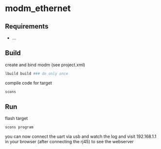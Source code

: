 # modm_ethernet

## Requirements
 * ...

## Build

create and bind modm (see project.xml)
```bash
lbuild build ### do only once
```

compile code for target
```bash
scons
```

## Run

flash target

```bash
scons program
```

you can now connect the uart via usb and watch the log and visit 192.168.1.1 in your browser (after connecting the rj45) to see the webserver

